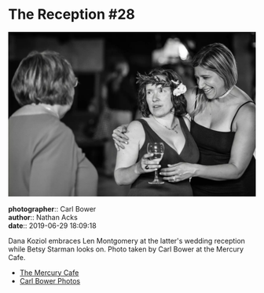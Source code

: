 # The Reception #28

![Dana Koziol embraces Len Montgomery](assets/2019-06-29-set-3-the-reception-28.webp)

**photographer**:: Carl Bower  
**author**:: Nathan Acks  
**date**:: 2019-06-29 18:09:18

Dana Koziol embraces Len Montgomery at the latter's wedding reception while Betsy Starman looks on. Photo taken by Carl Bower at the Mercury Cafe.

* [The Mercury Cafe](http://mercurycafe.com)
* [Carl Bower Photos](https://carlbowerphotos.com)
